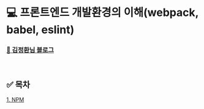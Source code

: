 # 💻 프론트엔드 개발환경의 이해(webpack, babel, eslint)

### [📖 김정환님 블로그](https://jeonghwan-kim.github.io/series/2019/12/09/frontend-dev-env-npm.html)

<br />

## ✅ 목차

[1. NPM](https://github.com/ssi02014/front_development_environment/npm)
